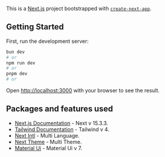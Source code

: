 This is a [Next.js](https://nextjs.org) project bootstrapped with [`create-next-app`](https://nextjs.org/docs/app/api-reference/cli/create-next-app).

## Getting Started

First, run the development server:

```bash
bun dev
# or
npm run dev
# or
pnpm dev
# or
```

Open [http://localhost:3000](http://localhost:3000) with your browser to see the result.

## Packages and features used

- [Next.js Documentation](https://nextjs.org/docs) - Next v 15.3.3.
- [Tailwind Documentation](https://tailwindcss.com/) - Tailwind v 4.
- [Next Intl](https://next-intl.dev/) - Multi Language.
- [Next Theme](https://github.com/pacocoursey/next-themes/) - Multi Theme.
- [Material Ui](https://mui.com/) - Material Ui v 7.
